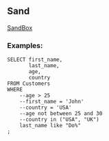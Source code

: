 Sand
----------------
[SandBox](https://www.programiz.com/sql/online-compiler/)

### Examples:
```
SELECT first_name, 
       last_name,
       age,
       country
FROM Customers
WHERE 
	--age > 25
	--first_name = 'John'
    --country = 'USA'
    --age not between 25 and 30
    --country in ("USA", "UK")
    last_name like "Do%"
;
```
